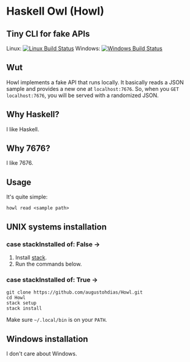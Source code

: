 # Haskell Owl (Howl)
## Tiny CLI for fake APIs
Linux: [![Linux Build Status](https://travis-ci.com/augustohdias/Howl.svg?branch=master)](https://travis-ci.com/augustohdias/Howl) Windows: [![Windows Build Status](https://travis-ci.com/augustohdias/Howl.svg?branch=master)](https://travis-ci.com/augustohdias/Howl)

## Wut

Howl implements a fake API that runs locally. It basically reads a JSON sample and provides a new one at `localhost:7676`. So, when you `GET localhost:7676`, you will be served with a randomized JSON.

## Why Haskell?

I like Haskell.

## Why 7676?

I like 7676.

## Usage

It's quite simple:

```
howl read <sample path>
```

## UNIX systems installation

### case stackInstalled of: False ->

1. Install [stack](https://docs.haskellstack.org/en/stable/README/). 
2. Run the commands below.

### case stackInstalled of: True ->

```
git clone https://github.com/augustohdias/Howl.git
cd Howl
stack setup
stack install
```

Make sure `~/.local/bin` is on your `PATH`.

## Windows installation

I don't care about Windows.
